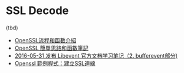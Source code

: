 # SSL Decode

(tbd)

- [OpenSSL流程和函數介紹](https://segmentfault.com/a/1190000005933931)
- [OpenSSL 簡單思路和函數筆記](https://segmentfault.com/a/1190000005933931)
- [2016-05-31 发布 Libevent 官方文档学习笔记（2. bufferevent部分)](https://segmentfault.com/a/1190000005601925)
- [Openssl 範例程式：建立SSL連線](http://neokentblog.blogspot.com/2012/10/openssl-ssl.html)
